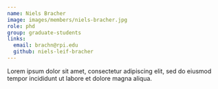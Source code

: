 ```yaml
---
name: Niels Bracher
image: images/members/niels-bracher.jpg
role: phd
group: graduate-students
links:
  email: brachn@rpi.edu
  github: niels-leif-bracher
---
```


Lorem ipsum dolor sit amet, consectetur adipiscing elit, sed do eiusmod tempor incididunt ut labore et dolore magna aliqua.
